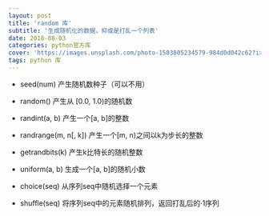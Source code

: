 ```yaml
---
layout: post
title: 'random 库'
subtitle: '生成随机化的数据，抑或是打乱一个列表'
date: 2018-08-03
categories: python官方库
cover: 'https://images.unsplash.com/photo-1503805234579-984d0d042c62?ixlib=rb-0.3.5&ixid=eyJhcHBfaWQiOjEyMDd9&s=e7e2278980b5787629afa2132462ac34&auto=format&fit=crop&w=2552&q=80'
tags: python 库
---
```


* seed(num)    产生随机数种子（可以不用）

* random()    产生从 [0.0, 1.0)的随机数
* randint(a, b)    产生一个[a, b]的整数
* randrange(m, n[, k])    产生一个[m, n)之间以k为步长的整数
* getrandbits(k)    产生k比特长的随机整数
* uniform(a, b)    生成一个[a, b]的随机小数

* choice(seq)    从序列seq中随机选择一个元素
* shuffle(seq)    将序列seq中的元素随机排列，返回打乱后的·1序列
